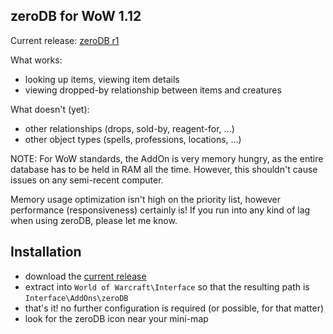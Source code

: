 ## zeroDB for WoW 1.12

Current release: [zeroDB r1](https://github.com/minexew/zeroDB/archive/r1.zip)

What works:
- looking up items, viewing item details
- viewing dropped-by relationship between items and creatures

What doesn't (yet):
- other relationships (drops, sold-by, reagent-for, ...)
- other object types (spells, professions, locations, ...)

NOTE: For WoW standards, the AddOn is very memory hungry, as the entire database has to be held in RAM all the time. However, this shouldn't cause issues on any semi-recent computer.

Memory usage optimization isn't high on the priority list, however performance (responsiveness) certainly is! If you run into any kind of lag when using zeroDB, please let me know.

## Installation

- download the [current release](https://github.com/minexew/zeroDB/archive/r1.zip)
- extract into ```World of Warcraft\Interface``` so that the resulting path is ```Interface\AddOns\zeroDB```
- that's it! no further configuration is required (or possible, for that matter)
- look for the zeroDB icon near your mini-map
